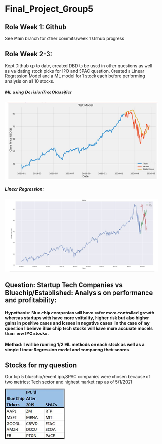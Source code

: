 # Final_Project_Group5

## Role Week 1: Github
See Main branch for other commits/week 1 Github progress

## Role Week 2-3: 
Kept Github up to date, created DBD to be used in other questions as well as validating stock picks for IPO and SPAC question. Created a Linear Regression Model and a ML model for 1 stock each before performing analysis on all 10 stocks. 

##### ML using DecisionTreeClassifier

![](https://github.com/DanMarks12/Final_Project_Group5/blob/main/JPG/AAPL_ML_test1.JPG)


##### Linear Regression:

![](https://github.com/DanMarks12/Final_Project_Group5/blob/main/JPG/MSFT_LR_test1.JPG)

## Question: Startup Tech Companies vs Bluechip/Established: Analysis on performance and profitability: 
#### Hypothesis: Blue chip companies will have safer more controlled growth whereas startups with have more volitality, higher risk but also higher gains in positive cases and losses in negative cases. In the case of my question I believe Blue chip tech stocks will have more accurate models than new IPO stocks. 

#### Method: I will be running 1/2 ML methods on each stock as well as a simple Linear Regression model and comparing their scores.


## Stocks for my question

Our top 5 bluechip/recent ipo/SPAC companies were chosen because of two metrics: Tech sector and highest market cap as of 5/1/2021

![](https://github.com/DanMarks12/Final_Project_Group5/blob/main/JPG/Tickers.JPG)


